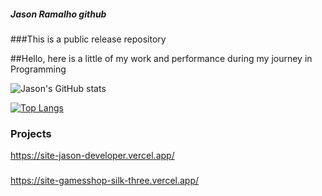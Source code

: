 ##### Jason Ramalho github

###This is a public release repository

##Hello, here is a little of my work and performance during my journey in Programming
  
![Jason's GitHub stats](https://github-readme-stats.vercel.app/api?username=jasonrn36&show_icons=true&theme=tokyonight)
    
    
[![Top Langs](https://github-readme-stats.vercel.app/api/top-langs/?username=jasonrn36&layout=donut-vertical)](https://github.com/anuraghazra/github-readme-stats)


### Projects
https://site-jason-developer.vercel.app/
###
https://site-gamesshop-silk-three.vercel.app/


</body>
